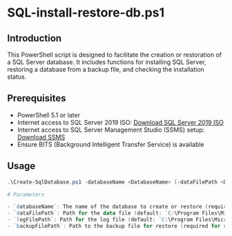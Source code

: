 # SQL-install-restore-db.ps1

## Introduction

This PowerShell script is designed to facilitate the creation or restoration of a SQL Server database. It includes functions for installing SQL Server, restoring a database from a backup file, and checking the installation status.

## Prerequisites

- PowerShell 5.1 or later
- Internet access to SQL Server 2019 ISO: [Download SQL Server 2019 ISO](https://download.microsoft.com/download/7/c/1/7c14e92e-bdcb-4f89-b7cf-93543e7112d1/SQLServer2019-x64-ENU-Dev.iso)
- Internet access to SQL Server Management Studio (SSMS) setup: [Download SSMS](https://aka.ms/ssmsfullsetup)
- Ensure BITS (Background Intelligent Transfer Service) is available

## Usage

```powershell
.\Create-SqlDatabase.ps1 -databaseName <DatabaseName> [-dataFilePath <DataFilePath>] [-logFilePath <LogFilePath>] [-backupFilePath <BackupFilePath>]

# Parameters

- `databaseName`: The name of the database to create or restore (required).
- `dataFilePath`: Path for the data file (default: `C:\Program Files\Microsoft SQL Server\MSSQL15.SQLEXPRESS\MSSQL\DATA\`).
- `logFilePath`: Path for the log file (default: `C:\Program Files\Microsoft SQL Server\MSSQL15.SQLEXPRESS\MSSQL\DATA\`).
- `backupFilePath`: Path to the backup file for restore (required for restore).
